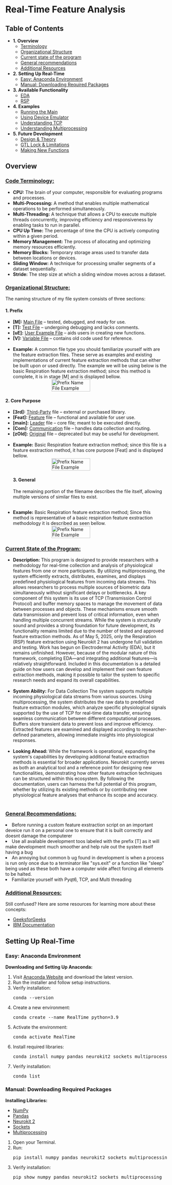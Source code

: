 <!DOCTYPE html>
<html lang="en">
<body>
<h1>Real-Time Feature Analysis</h1>
<h2>Table of Contents</h2>
<ul>
    <li><strong>1. Overview</strong>
        <ul>
            <li><a href="#Terminology">Terminology</a></li>
            <li><a href="#Organizational_Structure">Organizational Structure</a></li>
            <li><a href="#Current_State">Current state of the program</a></li>
            <li><a href="#General_Recommendations">General recommendations</a></li>
            <li><a href="#Resources">Additional Resources</a></li>
        </ul>
    </li>
    <li><strong>2. Setting Up Real-Time</strong>
        <ul>
            <li><a href="#Easy_Anaconda_Environment">Easy: Anaconda Environment</a></li>
            <li><a href="#Third_Party_Links">Manual: Downloading Required Packages</a></li>
        </ul>
    </li>
    <li><strong>3. Available Functionality</strong>
        <ul>
            <li><a href="#EDA">EDA</a></li>
            <li><a href="#RSP">RSP</a></li>
        </ul>
    </li>
    <li><strong>4. Examples</strong>
        <ul>
            <li><a href="#Running_Main">Running the Main</a></li>
            <li><a href="#Device_Emulator">Using Device Emulator</a></li>
            <li><a href="#Understanding_TCP">Understanding TCP</a></li>
            <li><a href="#Multiprocessing">Understanding Multiprocessing</a></li>
        </ul>
    </li>
    <li><strong>5. Future Development</strong>
        <ul>
            <li><a href="#Design_Theory">Design & Theory</a></li>
            <li><a href="#GTL_Lock_Limitations">GTL Lock & Limitations</a></li>
            <li><a href="#New_Functions">Making New Functions</a></li>
        </ul>
    </li>
</ul>
<h2>Overview</h2>
<h3 id="Terminology"><u>Code Terminology:</u></h3>
<ul>
    <li><strong>CPU:</strong> The brain of your computer, responsible for evaluating programs and processes.</li>
    <li><strong>Multi-Processing:</strong> A method that enables multiple mathematical operations to be performed simultaneously.</li>
    <li><strong>Multi-Threading:</strong> A technique that allows a CPU to execute multiple threads concurrently, improving efficiency and responsiveness by enabling tasks to run in parallel.</li>    
    <li><strong>CPU Up Time:</strong> The percentage of time the CPU is actively computing within a given period.</li>
    <li><strong>Memory Management:</strong> The process of allocating and optimizing memory resources efficiently.</li>
    <li><strong>Memory Blocks:</strong> Temporary storage areas used to transfer data between locations or devices.</li>
    <li><strong>Sliding Window:</strong> A technique for processing smaller segments of a dataset sequentially.</li>
    <li><strong>Stride:</strong> The step size at which a sliding window moves across a dataset.</li>
</ul>
    
<h3 id="Organizational_Structure"><u>Organizational Structure:</u></h3>
    <p>The naming structure of my file system consists of three sections:</p>
    <h4>1. Prefix</h4>
    <ul>
        <li><strong>[M]:</strong> <u>Main File</u> – tested, debugged, and ready for use.</li>
        <li><strong>[T]:</strong> <u>Test File</u> – undergoing debugging and lacks comments.</li>
        <li><strong>[uE]:</strong> <u>User Example File</u> – aids users in creating new functions.</li>
        <li><strong>[V]:</strong> <u>Variable File</u> – contains old code used for reference.</li>
        <br>
        <li><strong>Example:</strong> A common file type you should familiarize yourself with are the feature extraction files. These serve as examples and existing implementations of current feature extraction methods that can either be built upon or used directly. The example we will be using below is the basic Respiration feature extraction method; since this method is complete, it is in stage [M] and is displayed bellow.</li>
        <div style="display: flex; justify-content: center;">
            <img src="https://github.com/Ben2260/RealTimePhysio/raw/main/Project%201%3A%20Real%20Time/Prefix%20name%20file%20Example.png" 
                 alt="Prefix Name File Example" 
                 style="width: 50%; height: auto;">
        </div>
    </ul>
    <h4>2. Core Purpose</h4>
    <ul>
        <li><strong>[3rd]:</strong> <u>Third-Party</u> file – external or purchased library.</li>
        <li><strong>[Feat]:</strong> <u>Feature</u> file – functional and available for user use.</li>
        <li><strong>[main]:</strong> <u>Leader</u> file – core file; meant to be executed directly.</li>
        <li><strong>[Com]:</strong> <u>Communication</u> file – handles data collection and routing.</li>
        <li><strong>[zOld]:</strong> <u>Original</u> file – deprecated but may be useful for development.</li>
        <br>
        <li><strong>Example:</strong> Basic Respiration feature extraction method; since this file is a feature exstraction method, it has core purpose [Feat] and is displayed bellow.</li>
        <div style="display: flex; justify-content: center;">
            <img src="https://github.com/Ben2260/RealTimePhysio/blob/main/Project%201%3A%20Real%20Time/Core%20name%20file%20Example.png" 
                 alt="Prefix Name File Example" 
                 style="width: 50%; height: auto;">
        </div>
    <h4>3. General</h4>
    <p>The remaining portion of the filename describes the file itself, allowing multiple versions of similar files to exist.</p>
            <br>
            <li><strong>Example:</strong> Basic Respiration feature extraction method; Since this method is representative of a basic respiration feature exstraction methodology it is described as seen bellow.</li>
        <div style="display: flex; justify-content: center;">
            <img src="https://github.com/Ben2260/RealTimePhysio/blob/main/Project%201%3A%20Real%20Time/Generic%20name%20file%20Example.png" 
                 alt="Prefix Name File Example" 
                 style="width: 50%; height: auto;">
        </div>
</ul>
<h3 id="Current_State"><u>Current State of the Program:</u></h3>
<ul>
    <li><strong>Description:</strong> This program is designed to provide researchers with a methodology for real-time collection and analysis of physiological features from one or more participants. By utilizing multiprocessing, the system efficiently extracts, distributes, examines, and displays predefined physiological features from incoming data streams. This allows researchers to process multiple sources of biometric data simultaneously without significant delays or bottlenecks. A key component of this system is its use of TCP (Transmission Control Protocol) and buffer memory spaces to manage the movement of data between processes and objects. These mechanisms ensure smooth data transmission and prevent loss of critical information, even when handling multiple concurrent streams. While the system is structurally sound and provides a strong foundation for future development, its functionality remains limited due to the number of tested and approved feature extraction methods. As of May 5, 2025, only the Respiration (RSP) feature extraction using Neurokit 2 has undergone full validation and testing. Work has begun on Electrodermal Activity (EDA), but it remains unfinished. However, because of the modular nature of this framework, completing EDA—and integrating additional features—is relatively straightforward. Included in this documentation is a detailed guide on how users can develop and implement their own feature extraction methods, making it possible to tailor the system to specific research needs and expand its overall capabilities.</li>
<br>
    <li><strong>System Ability:</strong>  For Data Collection The system supports multiple incoming physiological data streams from various sources. Using multiprocessing, the system distributes the raw data to predefined feature extraction modules, which analyze specific physiological signals supported by the use of TCP for real-time data transfer, ensuring seamless communication between different computational processes. Buffers store transient data to prevent loss and improve efficiency. Extracted features are examined and displayed according to researcher-defined parameters, allowing immediate insights into physiological responses.</li>
<br>
    <li><strong>Looking Ahead:</strong> While the framework is operational, expanding the system's capabilities by developing additional feature extraction methods is essential for broader applications. Neurokit currently serves as both an analytical tool and a reference point for designing new functionalities, demonstrating how other feature extraction techniques can be structured within this ecosystem. By following the documentation, users can harness the full potential of this program, whether by utilizing its existing methods or by contributing new physiological feature analyses that enhance its scope and accuracy.</li>
<br>
</ul>
<h3 id="General_Recommendations"><u>General Recommendations:</u></h3>
<li>Before running a custom feature exstraction script on an important deveice run it on a personal one to ensure that it is built correctly and doesnt damage the computerer</li>
<li>Use all avaliable development toos labeled with the prefix [T] as it will make development much smoother and help rule out the system itself having a bug</li>
<li>An annoying but common b ug found in development is when a process is run only once due to a terminator like "sys.exit" or a function like "sleep" being used as these both have a computer wide affect forcing all elements to be halted.</li>
<li>Familiarize yourself with Pyqt6, TCP, and Multi threading</li>
<h3 id="Resources"><u>Additional Resources:</u></h3>
<p>Still confused? Here are some resources for learning more about these concepts:</p>
<ul>
    <li><a href="https://www.geeksforgeeks.org/">GeeksforGeeks</a></li>
    <li><a href="https://www.ibm.com/docs/en">IBM Documentation</a></li>
</ul>
<h2>Setting Up Real-Time</h2>
    <h3 id ="Easy_Anaconda_Environment">Easy: Anaconda Environment</h3>
    <p><strong>Downloading and Setting Up Anaconda:</strong></p>
    <ol>
        <li>Visit <a href="https://www.anaconda.com/">Anaconda Website</a> and download the latest version.</li>
        <li>Run the installer and follow setup instructions.</li>
        <li>Verify installation:
            <pre>conda --version</pre>
        </li>
        <li>Create a new environment:
            <pre>conda create --name RealTime python=3.9</pre>
        </li>
        <li>Activate the environment:
            <pre>conda activate RealTime</pre>
        </li>
        <li>Install required libraries:
            <pre>conda install numpy pandas neurokit2 sockets multiprocessing</pre>
        </li>
        <li>Verify installation:
            <pre>conda list</pre>
        </li>
    </ol>
    <h3 id="Third_Party_Links">Manual: Downloading Required Packages</h3>
    <p><strong>Installing Libraries:</strong></p>
    <ul>
        <li><a href="https://numpy.org/">NumPy</a></li>
        <li><a href="https://pandas.pydata.org/">Pandas</a></li>
        <li><a href="https://neuropsychology.github.io/NeuroKit/">Neurokit 2</a></li>
        <li><a href="https://docs.python.org/3/library/socket.html">Sockets</a></li>
        <li><a href="https://docs.python.org/3/library/multiprocessing.html">Multiprocessing</a></li>
    </ul>
    <ol>
        <li>Open your Terminal.</li>
        <li>Run:
            <pre>pip install numpy pandas neurokit2 sockets multiprocessing</pre>
        </li>
        <li>Verify installation:
            <pre>pip show numpy pandas neurokit2 sockets multiprocessing</pre>
        </li>
    </ol>

</body>
</html>
